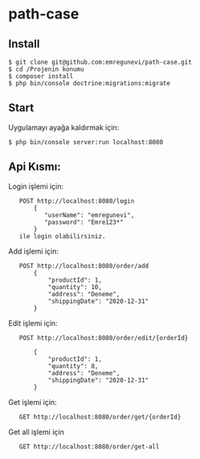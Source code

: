# path-case

Install
----
    
    $ git clone git@github.com:emregunevi/path-case.git
    $ cd /Projenin konumu
    $ composer install
    $ php bin/console doctrine:migrations:migrate
    
Start
---
Uygulamayı ayağa kaldırmak için:

    $ php bin/console server:run localhost:8080
    
Api Kısmı: 
---
Login işlemi için:
       
       POST http://localhost:8080/login
           {
              "userName": "emregunevi",
              "password": "Emre123*"
           }
       ile login olabilirsiniz.

Add işlemi için:
    
       POST http://localhost:8080/order/add
           {
               "productId": 1,
               "quantity": 10,
               "address": "Deneme",
               "shippingDate": "2020-12-31"
           }

Edit işlemi için:
    
       POST http://localhost:8080/order/edit/{orderId}
        
           {
               "productId": 1,
               "quantity": 8,
               "address": "Deneme",
               "shippingDate": "2020-12-31"
           }

Get işlemi için:
    
       GET http://localhost:8080/order/get/{orderId}
    
Get all işlemi için
    
       GET http://localhost:8080/order/get-all